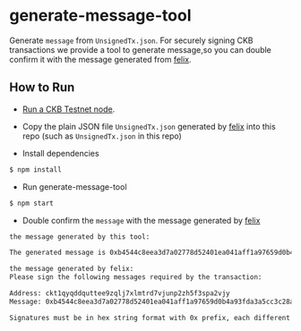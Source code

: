 # generate-message-tool
Generate `message` from `UnsignedTx.json`.
For securely signing CKB transactions we provide a tool to generate message,so you can double confirm it with the message generated from [felix](https://github.com/zengbing15/felix#use-generate-message-tool-to-validate-the-messages).

## How to Run

* [Run a CKB Testnet node](https://docs.nervos.org/docs/basics/guides/testnet).
* Copy the plain JSON file `UnsignedTx.json` generated by [felix](https://github.com/zengbing15/felix) into this repo (such as `UnsignedTx.json` in this repo)


* Install dependencies
 
 ```bash
$ npm install
``` 
* Run generate-message-tool

 ```bash
$ npm start
``` 
* Double confirm the `message` with the message generated by [felix](https://github.com/zengbing15/felix)

```bash
the message generated by this tool:

The generated message is 0xb4544c8eea3d7a02778d52401ea041aff1a97659d0b4a93fda3a5cc3c28aa8e8
```

```bash
the message generated by felix:
Please sign the following messages required by the transaction:

Address: ckt1qyqddquttee9zqlj7xlmtrd7vjunp2zh5f3spa2vjy
Message: 0xb4544c8eea3d7a02778d52401ea041aff1a97659d0b4a93fda3a5cc3c28aa8e8

Signatures must be in hex string format with 0x prefix, each different signature should occupy its own line.
```


